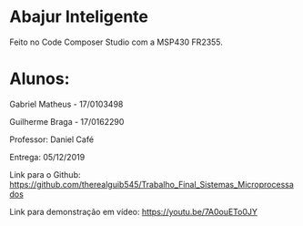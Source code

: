 # Abajur Inteligente

Feito no Code Composer Studio com a MSP430 FR2355. 

# Alunos:

Gabriel Matheus - 17/0103498

Guilherme Braga - 17/0162290

Professor: Daniel Café

Entrega: 05/12/2019

Link para o Github: https://github.com/therealguib545/Trabalho_Final_Sistemas_Microprocessados

Link para demonstração em vídeo: https://youtu.be/7A0ouETo0JY
